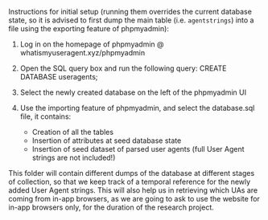 Instructions for initial setup (running them overrides the current database state, so it is advised to first dump the main table (i.e. `agentstrings`) into a file using the exporting feature of phpmyadmin):

1) Log in on the homepage of phpmyadmin @ whatismyuseragent.xyz/phpmyadmin

2) Open the SQL query box and run the following query:
        CREATE DATABASE useragents;

3) Select the newly created database on the left of the phpmyadmin UI

3) Use the importing feature of phpmyadmin, and select the database.sql file, it contains:
      - Creation of all the tables
      - Insertion of attributes at seed database state
      - Insertion of seed dataset of parsed user agents (full User Agent strings are not included!)



This folder will contain different dumps of the database at different stages of collection, so that we keep track of a temporal reference for the newly added User Agent strings.
This will also help us in retrieving which UAs are coming from in-app browsers, as we are going to ask to use the website for in-app browsers only, for the duration of the research project.
